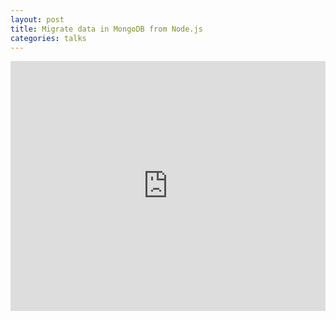 ```yaml
---
layout: post
title: Migrate data in MongoDB from Node.js
categories: talks
---
```


<iframe src="https://docs.google.com/presentation/d/1sO31S6RJLr64wl2_c-NI6bQ-v_H1jIyeEAIluISz_8k/embed?start=false&loop=false&delayms=3000" frameborder="0" width="100%" height="400" allowfullscreen="true" mozallowfullscreen="true" webkitallowfullscreen="true"></iframe>